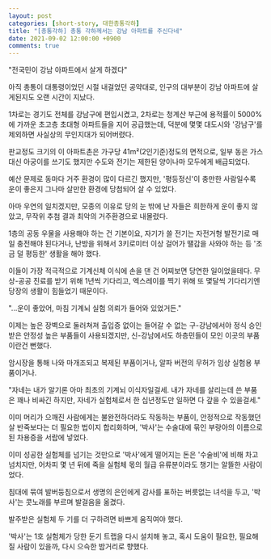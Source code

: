 ```yaml
---
layout: post
categories: [short-story, 대한총통각하]
title: "[총통각하] 총통 각하께서는 강남 아파트를 주신다네"
date: 2021-09-02 12:00:00 +0900
comments: true
---
```


"전국민이 강남 아파트에서 살게 하겠다"

아직 총통이 대통령이었던 시절 내걸었던 공약대로, 인구의 대부분이 강남 아파트에 살게된지도 오랜 시간이 지났다.

1차로는 경기도 전체를 강남구에 편입시켰고, 2차로는 청계산 부근에 용적률이 5000%에 가까운 초고층 초대형 아파트들을 지어 공급했는데, 덕분에 몇몇 대도시와 '강남구'를 제외하면 사실상의 무인지대가 되어버렸다.

판교정도 크기의 이 아파트촌은 가구당 41m²(2인기준)정도의 면적으로, 일부 동은 가스 대신 아궁이를 쓰기도 했지만 수도와 전기는 제한된 양이나마 모두에게 배급되었다.

예산 문제로 동마다 거주 환경이 많이 다르긴 했지만, '평등정신'이 충만한 사람일수록 운이 좋은지 그나마 살만한 환경에 당첨되어 살 수 있었다.

아마 우연의 일치겠지만, 모종의 이유로 당의 눈 밖에 난 자들은 희한하게 운이 좋지 않았고, 무작위 추첨 결과 최악의 거주환경으로 내몰렸다.

1층의 공동 우물을 사용해야 하는 건 기본이요, 자기가 쓸 전기는 자전거형 발전기로 매일 충전해야 된다거나, 난방을 위해서 3키로미터 이상 걸어가 땔감을 사와야 하는 등 '조금 덜 평등한' 생활을 해야 했다.

이들이 가장 적극적으로 기계신체 이식에 손을 댄 건 어찌보면 당연한 일이었을테다. 무상-공공 진료를 받기 위해 1년씩 기다리고, 엑스레이를 찍기 위해 또 몇달씩 기다리기엔 당장의 생활이 힘들었기 때문이다.

"…운이 좋았어, 마침 기계뇌 실험 의뢰가 들어와 있었거든."

이제는 높은 장벽으로 둘러쳐져 출입증 없이는 들어갈 수 없는 구-강남에서야 정식 승인받은 안정성 높은 부품들이 사용되겠지만, 신-강남에서도 하층민들이 모인 이곳의 부품이란건 뻔했다.

암시장을 통해 나와 마개조되고 복제된 부품이거나, 알파 버전의 무허가 임상 실험용 부품이거나.

"자네는 내가 알기론 아마 최초의 기계뇌 이식자일걸세. 내가 자네를 살리는데 쓴 부품은 꽤나 비싸긴 하지만, 자네가 실험체로서 한 십년정도만 일하면 다 갚을 수 있을걸세."

이미 머리가 으깨진 사람에게는 불완전하더라도 작동하는 부품이, 안정적으로 작동했던 살 반죽보다는 더 필요한 법이지 합리화하며, '박사'는 수술대에 묶인 부랑아의 이름으로 된 차용증을 서랍에 넣었다.

이미 성공한 실험체를 넘기는 것만으로 '박사'에게 떨어지는 돈은 '수술비'에 비해 차고 넘치지만, 어차피 몇 년 뒤에 죽을 실험체 몫의 월급 유류분이라도 챙기는 알뜰한 사람이었다.

침대에 묶여 발버둥침으로서 생명의 은인에게 감사를 표하는 버릇없는 녀석을 두고, '박사'는 콧노래를 부르며 발걸음을 옮겼다.

발주받은 실험체 두 기를 더 구하려면 바쁘게 움직여야 했다.

'박사'는 1호 실험체가 당한 둔기 트랩을 다시 설치해 놓고, 혹시 도움이 필요한, 필요해질 사람이 있을까, 다시 으슥한 밤거리로 향했다.
